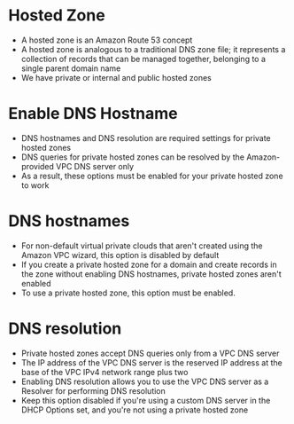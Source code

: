
# Hosted Zone
- A hosted zone is an Amazon Route 53 concept
- A hosted zone is analogous to a traditional DNS zone file; it represents a collection of records that can be managed 
  together, belonging to a single parent domain name
- We have private or internal and public hosted zones
# Enable DNS Hostname
- DNS hostnames and DNS resolution are required settings for private hosted zones
- DNS queries for private hosted zones can be resolved by the Amazon-provided VPC DNS server only
- As a result, these options must be enabled for your private hosted zone to work
# DNS hostnames
- For non-default virtual private clouds that aren't created using the Amazon VPC wizard, this option is disabled by default
- If you create a private hosted zone for a domain and create records in the zone without enabling DNS hostnames, private 
  hosted zones aren't enabled
- To use a private hosted zone, this option must be enabled.
# DNS resolution
- Private hosted zones accept DNS queries only from a VPC DNS server
- The IP address of the VPC DNS server is the reserved IP address at the base of the VPC IPv4 network range plus two
- Enabling DNS resolution allows you to use the VPC DNS server as a Resolver for performing DNS resolution
- Keep this option disabled if you're using a custom DNS server in the DHCP Options set, and you're not using a private 
  hosted zone